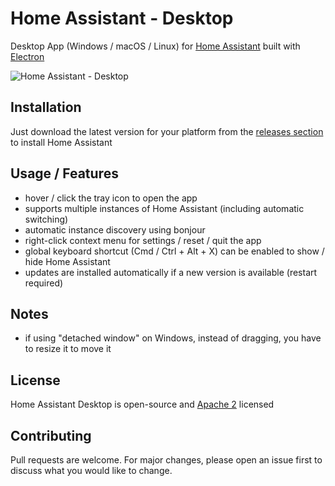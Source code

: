 # Home Assistant - Desktop

Desktop App (Windows / macOS / Linux) for [Home Assistant](https://www.home-assistant.io/) built with [Electron](https://www.electronjs.org)

![Home Assistant - Desktop](https://raw.githubusercontent.com/mrvnklm/homeassistant-desktop/master/media/screenshot.png)

## Installation

Just download the latest version for your platform from the [releases section](https://github.com/mrvnklm/homeassistant-desktop/releases) to install Home Assistant

## Usage / Features

- hover / click the tray icon to open the app
- supports multiple instances of Home Assistant (including automatic switching)
- automatic instance discovery using bonjour
- right-click context menu for settings / reset / quit the app
- global keyboard shortcut (Cmd / Ctrl + Alt + X) can be enabled to show / hide Home Assistant
- updates are installed automatically if a new version is available (restart required)

## Notes

- if using "detached window" on Windows, instead of dragging, you have to resize it to move it

## License

Home Assistant Desktop is open-source and [Apache 2](https://choosealicense.com/licenses/apache-2.0/) licensed

## Contributing

Pull requests are welcome. For major changes, please open an issue first to discuss what you would like to change.
